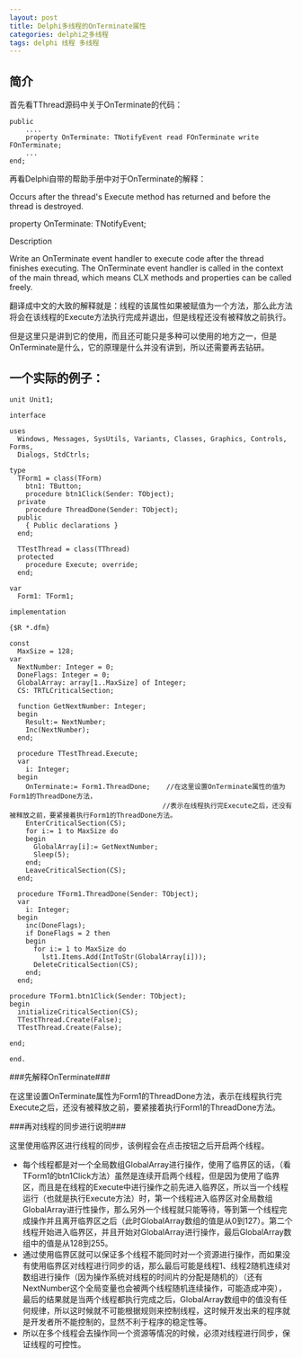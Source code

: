 ```yaml
---
layout: post
title: Delphi多线程的OnTerminate属性
categories: delphi之多线程
tags: delphi 线程 多线程
---
```



简介
---

首先看TThread源码中关于OnTerminate的代码：

    public
        ....
        property OnTerminate: TNotifyEvent read FOnTerminate write FOnTerminate;
        ...
    end;

 

再看Delphi自带的帮助手册中对于OnTerminate的解释：

Occurs after the thread's Execute method has returned and before the thread is destroyed.

property OnTerminate: TNotifyEvent;

Description

Write an OnTerminate event handler to execute code after the thread finishes executing. The OnTerminate event handler is called in the context of the main thread, which means CLX methods and properties can be called freely.

翻译成中文的大致的解释就是：线程的该属性如果被赋值为一个方法，那么此方法将会在该线程的Execute方法执行完成并退出，但是线程还没有被释放之前执行。

但是这里只是讲到它的使用，而且还可能只是多种可以使用的地方之一，但是OnTerminate是什么，它的原理是什么并没有讲到，所以还需要再去钻研。

 

一个实际的例子：
---

    unit Unit1;
    
    interface
    
    uses
      Windows, Messages, SysUtils, Variants, Classes, Graphics, Controls, Forms,
      Dialogs, StdCtrls;
    
    type
      TForm1 = class(TForm)
        btn1: TButton;
        procedure btn1Click(Sender: TObject);
      private
        procedure ThreadDone(Sender: TObject);
      public
        { Public declarations }
      end;
    
      TTestThread = class(TThread)
      protected
        procedure Execute; override;
      end;
    
    var
      Form1: TForm1;
    
    implementation
    
    {$R *.dfm}
    
    const
      MaxSize = 128;
    var
      NextNumber: Integer = 0;
      DoneFlags: Integer = 0;
      GlobalArray: array[1..MaxSize] of Integer;
      CS: TRTLCriticalSection;
    
      function GetNextNumber: Integer;
      begin
        Result:= NextNumber;
        Inc(NextNumber);
      end;
    
      procedure TTestThread.Execute;
      var
        i: Integer;
      begin
        OnTerminate:= Form1.ThreadDone;    //在这里设置OnTerminate属性的值为Form1的ThreadDone方法，
                                          //表示在线程执行完Execute之后，还没有被释放之前，要紧接着执行Form1的ThreadDone方法。
        EnterCriticalSection(CS);
        for i:= 1 to MaxSize do
        begin
          GlobalArray[i]:= GetNextNumber;
          Sleep(5);
        end;
        LeaveCriticalSection(CS);
      end;
    
      procedure TForm1.ThreadDone(Sender: TObject);
      var
        i: Integer;
      begin
        inc(DoneFlags);
        if DoneFlags = 2 then
        begin
          for i:= 1 to MaxSize do
            lst1.Items.Add(IntToStr(GlobalArray[i]));
          DeleteCriticalSection(CS);
        end;
      end;
    
    procedure TForm1.btn1Click(Sender: TObject);
    begin
      initializeCriticalSection(CS);
      TTestThread.Create(False);
      TTestThread.Create(False);
    
    end;
    
    end.    

 

###先解释OnTerminate###

在这里设置OnTerminate属性为Form1的ThreadDone方法，表示在线程执行完Execute之后，还没有被释放之前，要紧接着执行Form1的ThreadDone方法。

###再对线程的同步进行说明###

这里使用临界区进行线程的同步，该例程会在点击按钮之后开启两个线程。

* 每个线程都是对一个全局数组GlobalArray进行操作，使用了临界区的话，（看TForm1的btn1Click方法）虽然是连续开启两个线程，但是因为使用了临界区，而且是在线程的Execute中进行操作之前先进入临界区，所以当一个线程运行（也就是执行Execute方法）时，第一个线程进入临界区对全局数组GlobalArray进行性操作，那么另外一个线程就只能等待，等到第一个线程完成操作并且离开临界区之后（此时GlobalArray数组的值是从0到127）。第二个线程开始进入临界区，并且开始对GlobalArray进行操作，最后GlobalArray数组中的值是从128到255。
* 通过使用临界区就可以保证多个线程不能同时对一个资源进行操作，而如果没有使用临界区对线程进行同步的话，那么最后可能是线程1、线程2随机连续对数组进行操作（因为操作系统对线程的时间片的分配是随机的）（还有NextNumber这个全局变量也会被两个线程随机连续操作，可能造成冲突），最后的结果就是当两个线程都执行完成之后，GlobalArray数组中的值没有任何规律，所以这时候就不可能根据规则来控制线程，这时候开发出来的程序就是开发者所不能控制的，显然不利于程序的稳定性等。
* 所以在多个线程会去操作同一个资源等情况的时候，必须对线程进行同步，保证线程的可控性。